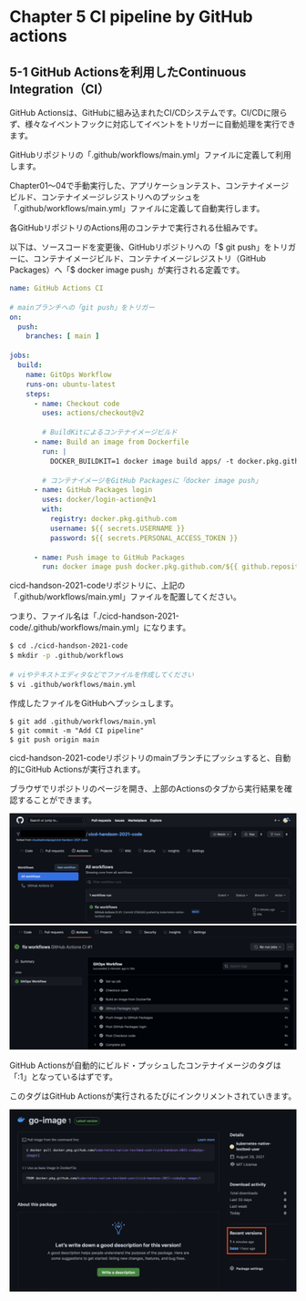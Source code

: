 # Chapter 5 CI pipeline by GitHub actions

## 5-1 GitHub Actionsを利用したContinuous Integration（CI）

GitHub Actionsは、GitHubに組み込まれたCI/CDシステムです。CI/CDに限らず、様々なイベントフックに対応してイベントをトリガーに自動処理を実行できます。

GitHubリポジトリの「.github/workflows/main.yml」ファイルに定義して利用します。

Chapter01～04で手動実行した、アプリケーションテスト、コンテナイメージビルド、コンテナイメージレジストリへのプッシュを「.github/workflows/main.yml」ファイルに定義して自動実行します。

各GitHubリポジトリのActions用のコンテナで実行される仕組みです。

以下は、ソースコードを変更後、GitHubリポジトリへの「$ git push」をトリガーに、コンテナイメージビルド、コンテナイメージレジストリ（GitHub Packages）へ「$ docker image push」が実行される定義です。

```yaml
name: GitHub Actions CI

# mainブランチへの「git push」をトリガー
on:
  push:
    branches: [ main ]

jobs:
  build:
    name: GitOps Workflow
    runs-on: ubuntu-latest
    steps:
      - name: Checkout code
        uses: actions/checkout@v2

        # BuildKitによるコンテナイメージビルド
      - name: Build an image from Dockerfile
        run: |
          DOCKER_BUILDKIT=1 docker image build apps/ -t docker.pkg.github.com/${{ github.repository }}/go-image:${{ github.run_number }}

        # コンテナイメージをGitHub Packagesに「docker image push」
      - name: GitHub Packages login
        uses: docker/login-action@v1
        with:
          registry: docker.pkg.github.com
          username: ${{ secrets.USERNAME }}
          password: ${{ secrets.PERSONAL_ACCESS_TOKEN }}

      - name: Push image to GitHub Packages
        run: docker image push docker.pkg.github.com/${{ github.repository }}/go-image:${{ github.run_number }}
```

cicd-handson-2021-codeリポジトリに、上記の「.github/workflows/main.yml」ファイルを配置してください。

つまり、ファイル名は「./cicd-handson-2021-code/.github/workflows/main.yml」になります。

```bash
$ cd ./cicd-handson-2021-code
$ mkdir -p .github/workflows

# viやテキストエディタなどでファイルを作成してください
$ vi .github/workflows/main.yml
```

作成したファイルをGitHubへプッシュします。

```git
$ git add .github/workflows/main.yml
$ git commit -m "Add CI pipeline"
$ git push origin main
```

cicd-handson-2021-codeリポジトリのmainブランチにプッシュすると、自動的にGitHub Actionsが実行されます。

ブラウザでリポジトリのページを開き、上部のActionsのタブから実行結果を確認することができます。

![実行されたGitHub Actionsの確認](images/chapter5/chapter05-001.png)
![実行されたGitHub Actionsの各ステップの詳細を確認](images/chapter5/chapter05-002.png)

GitHub Actionsが自動的にビルド・プッシュしたコンテナイメージのタグは「:1」となっているはずです。

このタグはGitHub Actionsが実行されるたびにインクリメントされていきます。

![実行されたGitHub Actionsが自動的にビルドしてプッシュしたイメージの確認](images/chapter5/chapter05-003.png)

